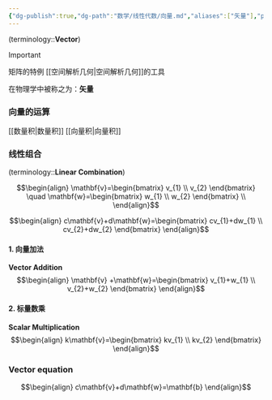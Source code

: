 ```yaml
---
{"dg-publish":true,"dg-path":"数学/线性代数/向量.md","aliases":["矢量"],"permalink":"/数学/线性代数/向量/","dgPassFrontmatter":true,"noteIcon":"","created":"2024-05-21T15:20:28.055+08:00","updated":"2024-08-22T19:32:45.115+08:00"}
---
```


 (terminology::**Vector**)

>[!important] 
> 矩阵的特例
> [[空间解析几何\|空间解析几何]]的工具
> 

在物理学中被称之为：**矢量**


### 向量的运算
[[数量积\|数量积]]
[[向量积\|向量积]]




### 线性组合

(terminology::**Linear Combination**)

$$\begin{align}
\mathbf{v}=\begin{bmatrix}
v_{1} \\
v_{2}
\end{bmatrix}  \quad 
\mathbf{w}=\begin{bmatrix}
w_{1} \\
w_{2}
\end{bmatrix} \\
\end{align}$$

$$\begin{align}
c\mathbf{v}+d\mathbf{w}=\begin{bmatrix}
cv_{1}+dw_{1} \\
cv_{2}+dw_{2}
\end{bmatrix}
\end{align}$$

#### 1. 向量加法

**Vector Addition**
$$\begin{align}
\mathbf{v}  +\mathbf{w}=\begin{bmatrix}
v_{1}+w_{1} \\
v_{2}+w_{2}
\end{bmatrix}
\end{align}$$

#### 2. 标量数乘

**Scalar Multiplication** 
$$\begin{align}
k\mathbf{v}=\begin{bmatrix}
kv_{1} \\
kv_{2}
\end{bmatrix}
\end{align}$$

### Vector equation 
$$\begin{align}
c\mathbf{v}+d\mathbf{w}=\mathbf{b}
\end{align}$$





